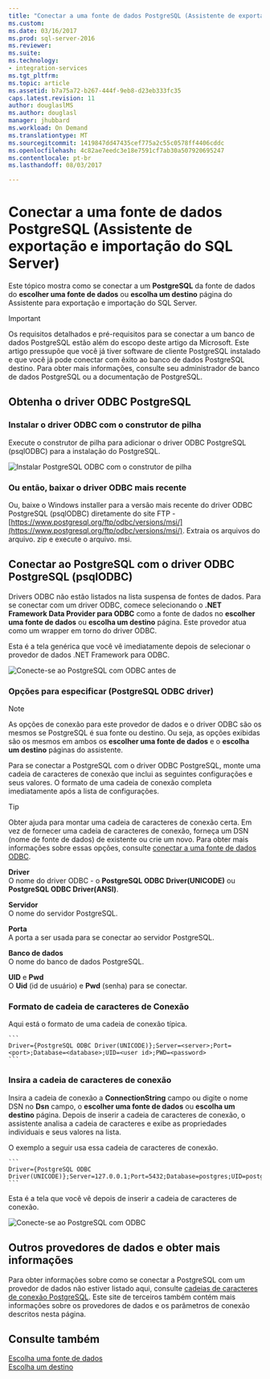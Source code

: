 ```yaml
---
title: "Conectar a uma fonte de dados PostgreSQL (Assistente de exportação e importação do SQL Server) | Microsoft Docs"
ms.custom: 
ms.date: 03/16/2017
ms.prod: sql-server-2016
ms.reviewer: 
ms.suite: 
ms.technology:
- integration-services
ms.tgt_pltfrm: 
ms.topic: article
ms.assetid: b7a75a72-b267-444f-9eb8-d23eb333fc35
caps.latest.revision: 11
author: douglaslMS
ms.author: douglasl
manager: jhubbard
ms.workload: On Demand
ms.translationtype: MT
ms.sourcegitcommit: 1419847dd47435cef775a2c55c0578ff4406cddc
ms.openlocfilehash: 4c82ae7eedc3e18e7591cf7ab30a507920695247
ms.contentlocale: pt-br
ms.lasthandoff: 08/03/2017

---
```

# <a name="connect-to-a-postgresql-data-source-sql-server-import-and-export-wizard"></a>Conectar a uma fonte de dados PostgreSQL (Assistente de exportação e importação do SQL Server)
Este tópico mostra como se conectar a um **PostgreSQL** da fonte de dados do **escolher uma fonte de dados** ou **escolha um destino** página do Assistente para exportação e importação do SQL Server. 

> [!IMPORTANT]
> Os requisitos detalhados e pré-requisitos para se conectar a um banco de dados PostgreSQL estão além do escopo deste artigo da Microsoft. Este artigo pressupõe que você já tiver software de cliente PostgreSQL instalado e que você já pode conectar com êxito ao banco de dados PostgreSQL destino. Para obter mais informações, consulte seu administrador de banco de dados PostgreSQL ou a documentação de PostgreSQL.

## <a name="get-the-postgresql-odbc-driver"></a>Obtenha o driver ODBC PostgreSQL

### <a name="install-the-odbc-driver-with-stack-builder"></a>Instalar o driver ODBC com o construtor de pilha
Execute o construtor de pilha para adicionar o driver ODBC PostgreSQL (psqlODBC) para a instalação do PostgreSQL.

![Instalar PostgreSQL ODBC com o construtor de pilha](../../integration-services/import-export-data/media/install-postgresql-odbc-with-stack-builder.png)

### <a name="or-download-the-latest-odbc-driver"></a>Ou então, baixar o driver ODBC mais recente
Ou, baixe o Windows installer para a versão mais recente do driver ODBC PostgreSQL (psqlODBC) diretamente do site FTP - [https://www.postgresql.org/ftp/odbc/versions/msi/](https://www.postgresql.org/ftp/odbc/versions/msi/). Extraia os arquivos do arquivo. zip e execute o arquivo. msi.

## <a name="connect-to-postgresql-with-the-postgresql-odbc-driver-psqlodbc"></a>Conectar ao PostgreSQL com o driver ODBC PostgreSQL (psqlODBC)
Drivers ODBC não estão listados na lista suspensa de fontes de dados. Para se conectar com um driver ODBC, comece selecionando o **.NET Framework Data Provider para ODBC** como a fonte de dados no **escolher uma fonte de dados** ou **escolha um destino** página. Este provedor atua como um wrapper em torno do driver ODBC.

Esta é a tela genérica que você vê imediatamente depois de selecionar o provedor de dados .NET Framework para ODBC.

![Conecte-se ao PostgreSQL com ODBC antes de](../../integration-services/import-export-data/media/connect-to-sql-with-odbc-before.jpg)

### <a name="options-to-specify-postgresql-odbc-driver"></a>Opções para especificar (PostgreSQL ODBC driver)

> [!NOTE]
> As opções de conexão para este provedor de dados e o driver ODBC são os mesmos se PostgreSQL é sua fonte ou destino. Ou seja, as opções exibidas são os mesmos em ambos os **escolher uma fonte de dados** e o **escolha um destino** páginas do assistente.

Para se conectar a PostgreSQL com o driver ODBC PostgreSQL, monte uma cadeia de caracteres de conexão que inclui as seguintes configurações e seus valores. O formato de uma cadeia de conexão completa imediatamente após a lista de configurações.

> [!TIP]
> Obter ajuda para montar uma cadeia de caracteres de conexão certa. Em vez de fornecer uma cadeia de caracteres de conexão, forneça um DSN (nome de fonte de dados) de existente ou crie um novo. Para obter mais informações sobre essas opções, consulte [conectar a uma fonte de dados ODBC](../../integration-services/import-export-data/connect-to-an-odbc-data-source-sql-server-import-and-export-wizard.md).

**Driver**  
O nome do driver ODBC - o **PostgreSQL ODBC Driver(UNICODE)** ou **PostgreSQL ODBC Driver(ANSI)**.

**Servidor**  
O nome do servidor PostgreSQL. 

**Porta**  
A porta a ser usada para se conectar ao servidor PostgreSQL.

**Banco de dados**  
O nome do banco de dados PostgreSQL.

**UID** e **Pwd**   
O **Uid** (id de usuário) e **Pwd** (senha) para se conectar.

### <a name="connection-string-format"></a>Formato de cadeia de caracteres de Conexão
Aqui está o formato de uma cadeia de conexão típica. 

    ```
    Driver={PostgreSQL ODBC Driver(UNICODE)};Server=<server>;Port=<port>;Database=<database>;UID=<user id>;PWD=<password>
    ```

### <a name="enter-the-connection-string"></a>Insira a cadeia de caracteres de conexão
Insira a cadeia de conexão a **ConnectionString** campo ou digite o nome DSN no **Dsn** campo, o **escolher uma fonte de dados** ou **escolha um destino** página. Depois de inserir a cadeia de caracteres de conexão, o assistente analisa a cadeia de caracteres e exibe as propriedades individuais e seus valores na lista.

O exemplo a seguir usa essa cadeia de caracteres de conexão.

    ```
    Driver={PostgreSQL ODBC Driver(UNICODE)};Server=127.0.0.1;Port=5432;Database=postgres;UID=postgres;PWD=********
    ```

Esta é a tela que você vê depois de inserir a cadeia de caracteres de conexão.

![Conecte-se ao PostgreSQL com ODBC](../../integration-services/import-export-data/media/connect-to-postgresql-with-odbc.png)

## <a name="other-data-providers-and-more-info"></a>Outros provedores de dados e obter mais informações
Para obter informações sobre como se conectar a PostgreSQL com um provedor de dados não estiver listado aqui, consulte [cadeias de caracteres de conexão PostgreSQL](https://www.connectionstrings.com/postgresql/). Este site de terceiros também contém mais informações sobre os provedores de dados e os parâmetros de conexão descritos nesta página.

## <a name="see-also"></a>Consulte também
[Escolha uma fonte de dados](../../integration-services/import-export-data/choose-a-data-source-sql-server-import-and-export-wizard.md)  
[Escolha um destino](../../integration-services/import-export-data/choose-a-destination-sql-server-import-and-export-wizard.md)



